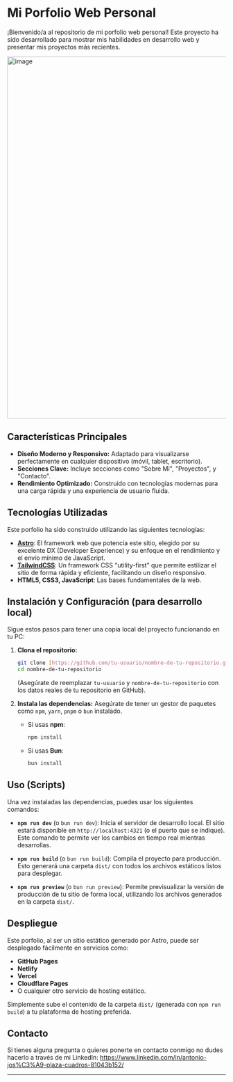 # Mi Porfolio Web Personal

¡Bienvenido/a al repositorio de mi porfolio web personal! Este proyecto ha sido desarrollado para mostrar mis habilidades en desarrollo web y presentar mis proyectos más recientes.

<img width="1013" height="832" alt="image" src="https://github.com/user-attachments/assets/4a479ebe-165e-4d6b-93bb-eca5b2d5e79c" />


## Características Principales

* **Diseño Moderno y Responsivo:** Adaptado para visualizarse perfectamente en cualquier dispositivo (móvil, tablet, escritorio).
* **Secciones Clave:** Incluye secciones como "Sobre Mí", "Proyectos", y "Contacto".
* **Rendimiento Optimizado:** Construido con tecnologías modernas para una carga rápida y una experiencia de usuario fluida.

## Tecnologías Utilizadas

Este porfolio ha sido construido utilizando las siguientes tecnologías:

* **[Astro](https://astro.build/)**: El framework web que potencia este sitio, elegido por su excelente DX (Developer Experience) y su enfoque en el rendimiento y el envío mínimo de JavaScript.
* **[TailwindCSS](https://tailwindcss.com/)**: Un framework CSS "utility-first" que permite estilizar el sitio de forma rápida y eficiente, facilitando un diseño responsivo.
* **HTML5, CSS3, JavaScript**: Las bases fundamentales de la web.

## Instalación y Configuración (para desarrollo local)

Sigue estos pasos para tener una copia local del proyecto funcionando en tu PC:

1.  **Clona el repositorio:**
    ```bash
    git clone [https://github.com/tu-usuario/nombre-de-tu-repositorio.git](https://github.com/tu-usuario/nombre-de-tu-repositorio.git)
    cd nombre-de-tu-repositorio
    ```
    (Asegúrate de reemplazar `tu-usuario` y `nombre-de-tu-repositorio` con los datos reales de tu repositorio en GitHub).

2.  **Instala las dependencias:**
    Asegúrate de tener un gestor de paquetes como `npm`, `yarn`, `pnpm` o `bun` instalado.

    * Si usas **npm**:
        ```bash
        npm install
        ```
    * Si usas **Bun**:
        ```bash
        bun install
        ```

## Uso (Scripts)

Una vez instaladas las dependencias, puedes usar los siguientes comandos:

* **`npm run dev`** (o `bun run dev`):
    Inicia el servidor de desarrollo local. El sitio estará disponible en `http://localhost:4321` (o el puerto que se indique). Este comando te permite ver los cambios en tiempo real mientras desarrollas.

* **`npm run build`** (o `bun run build`):
    Compila el proyecto para producción. Esto generará una carpeta `dist/` con todos los archivos estáticos listos para desplegar.

* **`npm run preview`** (o `bun run preview`):
    Permite previsualizar la versión de producción de tu sitio de forma local, utilizando los archivos generados en la carpeta `dist/`.

## Despliegue

Este porfolio, al ser un sitio estático generado por Astro, puede ser desplegado fácilmente en servicios como:

* **GitHub Pages**
* **Netlify**
* **Vercel**
* **Cloudflare Pages**
* O cualquier otro servicio de hosting estático.

Simplemente sube el contenido de la carpeta `dist/` (generada con `npm run build`) a tu plataforma de hosting preferida.

## Contacto

Si tienes alguna pregunta o quieres ponerte en contacto conmigo no dudes hacerlo a través de mi LinkedIn: https://www.linkedin.com/in/antonio-jos%C3%A9-plaza-cuadros-81043b152/

---
